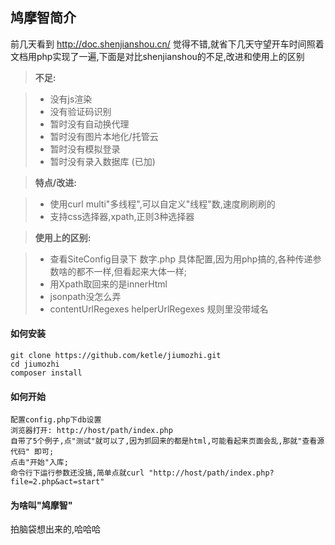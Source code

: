 鸠摩智简介
-------------
前几天看到 http://doc.shenjianshou.cn/ 觉得不错,就省下几天守望开车时间照着文档用php实现了一遍,下面是对比shenjianshou的不足,改进和使用上的区别

> **不足:**

> - 没有js渲染
> - 没有验证码识别
> - 暂时没有自动换代理
> - 暂时没有图片本地化/托管云
> - 暂时没有模拟登录
> - 暂时没有录入数据库 (已加)


> **特点/改进:**

> - 使用curl multi"多线程",可以自定义"线程"数,速度刷刷刷的
> - 支持css选择器,xpath,正则3种选择器

> **使用上的区别:**

> - 查看SiteConfig目录下 数字.php 具体配置,因为用php搞的,各种传递参数啥的都不一样,但看起来大体一样;
> - 用Xpath取回来的是innerHtml
> - jsonpath没怎么弄
> - contentUrlRegexes helperUrlRegexes 规则里没带域名

#### <i class="icon-hdd"></i> 如何安装
```
git clone https://github.com/ketle/jiumozhi.git
cd jiumozhi
composer install
```

#### <i class="icon-file"></i> 如何开始
```
配置config.php下db设置
浏览器打开: http://host/path/index.php
自带了5个例子,点"测试"就可以了,因为抓回来的都是html,可能看起来页面会乱,那就"查看源代码" 即可;
点击"开始"入库;
命令行下运行参数还没搞,简单点就curl "http://host/path/index.php?file=2.php&act=start"
```

#### <i class="icon-file"></i> 为啥叫"鸠摩智"
拍脑袋想出来的,哈哈哈